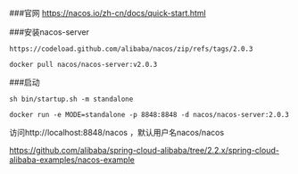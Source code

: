 ###官网
https://nacos.io/zh-cn/docs/quick-start.html

###安装nacos-server
```
https://codeload.github.com/alibaba/nacos/zip/refs/tags/2.0.3

docker pull nacos/nacos-server:v2.0.3
```

###启动
```
sh bin/startup.sh -m standalone

docker run -e MODE=standalone -p 8848:8848 -d nacos/nacos-server:2.0.3
```

访问http://localhost:8848/nacos ，默认用户名nacos/nacos

https://github.com/alibaba/spring-cloud-alibaba/tree/2.2.x/spring-cloud-alibaba-examples/nacos-example